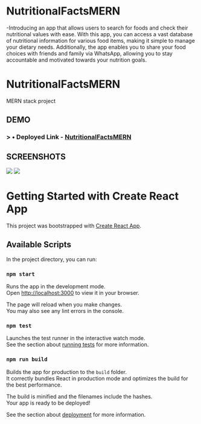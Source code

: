 # NutritionalFactsMERN
-Introducing an app that allows users to search for foods and check their nutritional values with ease. With this app, you can access a vast database of nutritional information for various food items, making it simple to manage your dietary needs. Additionally, the app enables you to share your food choices with friends and family via WhatsApp, allowing you to stay accountable and motivated towards your nutrition goals.
# NutritionalFactsMERN
MERN stack project
## DEMO
### > • Deployed Link - [NutritionalFactsMERN](https://nutritional-facts-mern.vercel.app/)

## SCREENSHOTS
![](https://i.imgur.com/f2FRUav.png)
![](https://i.imgur.com/0YSDaw4.png)

# Getting Started with Create React App


This project was bootstrapped with [Create React App](https://github.com/facebook/create-react-app).

## Available Scripts

In the project directory, you can run:

### `npm start`

Runs the app in the development mode.\
Open [http://localhost:3000](http://localhost:3000) to view it in your browser.

The page will reload when you make changes.\
You may also see any lint errors in the console.

### `npm test`

Launches the test runner in the interactive watch mode.\
See the section about [running tests](https://facebook.github.io/create-react-app/docs/running-tests) for more information.

### `npm run build`

Builds the app for production to the `build` folder.\
It correctly bundles React in production mode and optimizes the build for the best performance.

The build is minified and the filenames include the hashes.\
Your app is ready to be deployed!

See the section about [deployment](https://facebook.github.io/create-react-app/docs/deployment) for more information.
